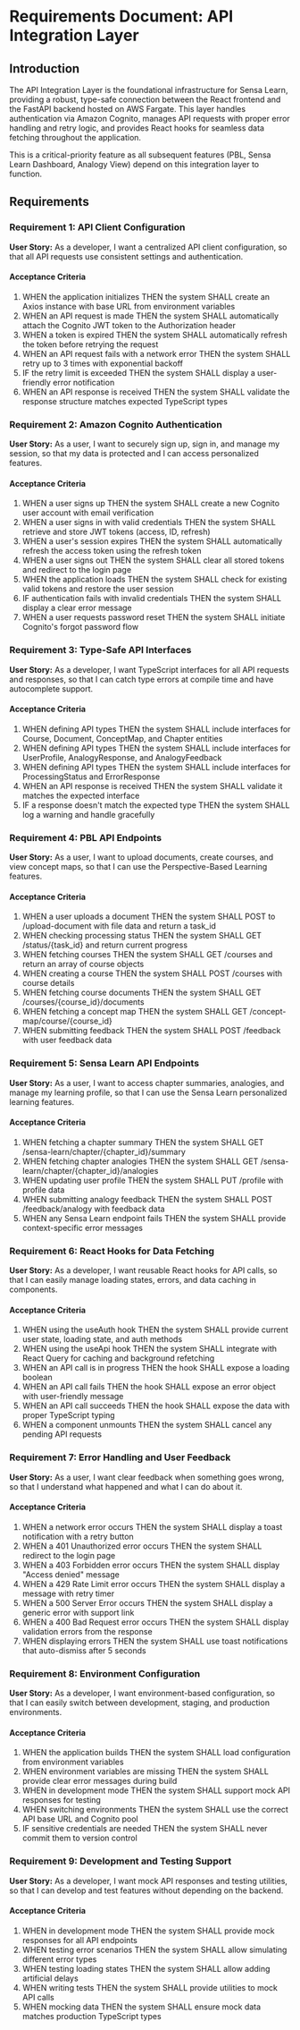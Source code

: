 # Requirements Document: API Integration Layer

## Introduction

The API Integration Layer is the foundational infrastructure for Sensa Learn, providing a robust, type-safe connection between the React frontend and the FastAPI backend hosted on AWS Fargate. This layer handles authentication via Amazon Cognito, manages API requests with proper error handling and retry logic, and provides React hooks for seamless data fetching throughout the application.

This is a critical-priority feature as all subsequent features (PBL, Sensa Learn Dashboard, Analogy View) depend on this integration layer to function.

## Requirements

### Requirement 1: API Client Configuration

**User Story:** As a developer, I want a centralized API client configuration, so that all API requests use consistent settings and authentication.

#### Acceptance Criteria

1. WHEN the application initializes THEN the system SHALL create an Axios instance with base URL from environment variables
2. WHEN an API request is made THEN the system SHALL automatically attach the Cognito JWT token to the Authorization header
3. WHEN a token is expired THEN the system SHALL automatically refresh the token before retrying the request
4. WHEN an API request fails with a network error THEN the system SHALL retry up to 3 times with exponential backoff
5. IF the retry limit is exceeded THEN the system SHALL display a user-friendly error notification
6. WHEN an API response is received THEN the system SHALL validate the response structure matches expected TypeScript types

### Requirement 2: Amazon Cognito Authentication

**User Story:** As a user, I want to securely sign up, sign in, and manage my session, so that my data is protected and I can access personalized features.

#### Acceptance Criteria

1. WHEN a user signs up THEN the system SHALL create a new Cognito user account with email verification
2. WHEN a user signs in with valid credentials THEN the system SHALL retrieve and store JWT tokens (access, ID, refresh)
3. WHEN a user's session expires THEN the system SHALL automatically refresh the access token using the refresh token
4. WHEN a user signs out THEN the system SHALL clear all stored tokens and redirect to the login page
5. WHEN the application loads THEN the system SHALL check for existing valid tokens and restore the user session
6. IF authentication fails with invalid credentials THEN the system SHALL display a clear error message
7. WHEN a user requests password reset THEN the system SHALL initiate Cognito's forgot password flow

### Requirement 3: Type-Safe API Interfaces

**User Story:** As a developer, I want TypeScript interfaces for all API requests and responses, so that I can catch type errors at compile time and have autocomplete support.

#### Acceptance Criteria

1. WHEN defining API types THEN the system SHALL include interfaces for Course, Document, ConceptMap, and Chapter entities
2. WHEN defining API types THEN the system SHALL include interfaces for UserProfile, AnalogyResponse, and AnalogyFeedback
3. WHEN defining API types THEN the system SHALL include interfaces for ProcessingStatus and ErrorResponse
4. WHEN an API response is received THEN the system SHALL validate it matches the expected interface
5. IF a response doesn't match the expected type THEN the system SHALL log a warning and handle gracefully

### Requirement 4: PBL API Endpoints

**User Story:** As a user, I want to upload documents, create courses, and view concept maps, so that I can use the Perspective-Based Learning features.

#### Acceptance Criteria

1. WHEN a user uploads a document THEN the system SHALL POST to /upload-document with file data and return a task_id
2. WHEN checking processing status THEN the system SHALL GET /status/{task_id} and return current progress
3. WHEN fetching courses THEN the system SHALL GET /courses and return an array of course objects
4. WHEN creating a course THEN the system SHALL POST /courses with course details
5. WHEN fetching course documents THEN the system SHALL GET /courses/{course_id}/documents
6. WHEN fetching a concept map THEN the system SHALL GET /concept-map/course/{course_id}
7. WHEN submitting feedback THEN the system SHALL POST /feedback with user feedback data

### Requirement 5: Sensa Learn API Endpoints

**User Story:** As a user, I want to access chapter summaries, analogies, and manage my learning profile, so that I can use the Sensa Learn personalized learning features.

#### Acceptance Criteria

1. WHEN fetching a chapter summary THEN the system SHALL GET /sensa-learn/chapter/{chapter_id}/summary
2. WHEN fetching chapter analogies THEN the system SHALL GET /sensa-learn/chapter/{chapter_id}/analogies
3. WHEN updating user profile THEN the system SHALL PUT /profile with profile data
4. WHEN submitting analogy feedback THEN the system SHALL POST /feedback/analogy with feedback data
5. WHEN any Sensa Learn endpoint fails THEN the system SHALL provide context-specific error messages

### Requirement 6: React Hooks for Data Fetching

**User Story:** As a developer, I want reusable React hooks for API calls, so that I can easily manage loading states, errors, and data caching in components.

#### Acceptance Criteria

1. WHEN using the useAuth hook THEN the system SHALL provide current user state, loading state, and auth methods
2. WHEN using the useApi hook THEN the system SHALL integrate with React Query for caching and background refetching
3. WHEN an API call is in progress THEN the hook SHALL expose a loading boolean
4. WHEN an API call fails THEN the hook SHALL expose an error object with user-friendly message
5. WHEN an API call succeeds THEN the hook SHALL expose the data with proper TypeScript typing
6. WHEN a component unmounts THEN the system SHALL cancel any pending API requests

### Requirement 7: Error Handling and User Feedback

**User Story:** As a user, I want clear feedback when something goes wrong, so that I understand what happened and what I can do about it.

#### Acceptance Criteria

1. WHEN a network error occurs THEN the system SHALL display a toast notification with a retry button
2. WHEN a 401 Unauthorized error occurs THEN the system SHALL redirect to the login page
3. WHEN a 403 Forbidden error occurs THEN the system SHALL display "Access denied" message
4. WHEN a 429 Rate Limit error occurs THEN the system SHALL display a message with retry timer
5. WHEN a 500 Server Error occurs THEN the system SHALL display a generic error with support link
6. WHEN a 400 Bad Request error occurs THEN the system SHALL display validation errors from the response
7. WHEN displaying errors THEN the system SHALL use toast notifications that auto-dismiss after 5 seconds

### Requirement 8: Environment Configuration

**User Story:** As a developer, I want environment-based configuration, so that I can easily switch between development, staging, and production environments.

#### Acceptance Criteria

1. WHEN the application builds THEN the system SHALL load configuration from environment variables
2. WHEN environment variables are missing THEN the system SHALL provide clear error messages during build
3. WHEN in development mode THEN the system SHALL support mock API responses for testing
4. WHEN switching environments THEN the system SHALL use the correct API base URL and Cognito pool
5. IF sensitive credentials are needed THEN the system SHALL never commit them to version control

### Requirement 9: Development and Testing Support

**User Story:** As a developer, I want mock API responses and testing utilities, so that I can develop and test features without depending on the backend.

#### Acceptance Criteria

1. WHEN in development mode THEN the system SHALL provide mock responses for all API endpoints
2. WHEN testing error scenarios THEN the system SHALL allow simulating different error types
3. WHEN testing loading states THEN the system SHALL allow adding artificial delays
4. WHEN writing tests THEN the system SHALL provide utilities to mock API calls
5. WHEN mocking data THEN the system SHALL ensure mock data matches production TypeScript types
